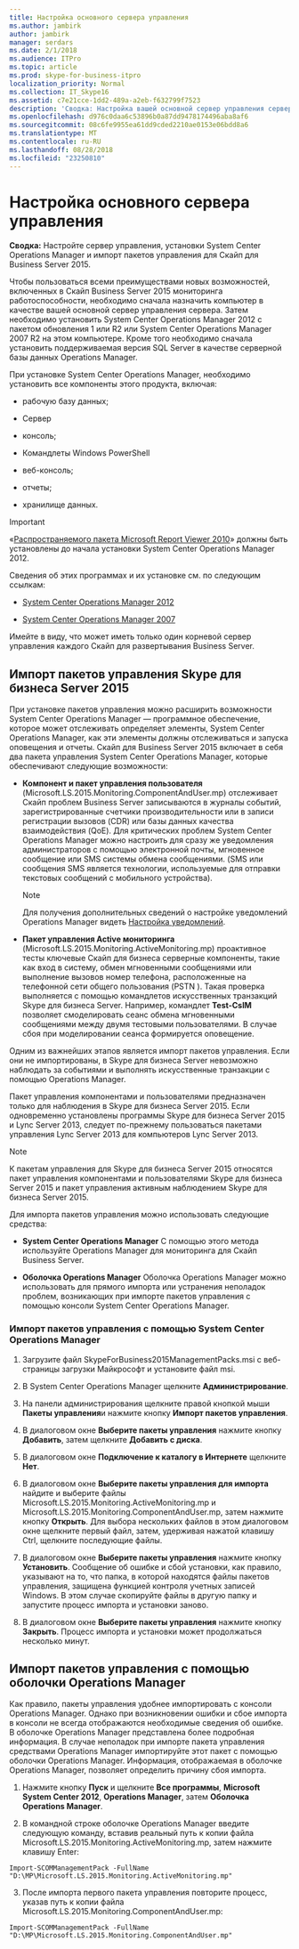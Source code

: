 ```yaml
---
title: Настройка основного сервера управления
ms.author: jambirk
author: jambirk
manager: serdars
ms.date: 2/1/2018
ms.audience: ITPro
ms.topic: article
ms.prod: skype-for-business-itpro
localization_priority: Normal
ms.collection: IT_Skype16
ms.assetid: c7e21cce-1dd2-489a-a2eb-f632799f7523
description: 'Сводка: Настройка вашей основной сервер управления сервера, установки System Center Operations Manager и импорт пакетов управления для Скайп для Business Server 2015.'
ms.openlocfilehash: d976c0daa6c53896b0a87dd9478174496aba8af6
ms.sourcegitcommit: 08c6fe9955ea61dd9cded2210ae0153e06bdd8a6
ms.translationtype: MT
ms.contentlocale: ru-RU
ms.lasthandoff: 08/28/2018
ms.locfileid: "23250810"
---
```

# <a name="configure-the-primary-management-server"></a>Настройка основного сервера управления

**Сводка:** Настройте сервер управления, установки System Center Operations Manager и импорт пакетов управления для Скайп для Business Server 2015.

Чтобы пользоваться всеми преимуществами новых возможностей, включенных в Скайп Business Server 2015 мониторинга работоспособности, необходимо сначала назначить компьютер в качестве вашей основной сервер управления сервера. Затем необходимо установить System Center Operations Manager 2012 с пакетом обновления 1 или R2 или System Center Operations Manager 2007 R2 на этом компьютере. Кроме того необходимо сначала установить поддерживаемая версия SQL Server в качестве серверной базы данных Operations Manager.

При установке System Center Operations Manager, необходимо установить все компоненты этого продукта, включая:

- рабочую базу данных;

- Сервер

- консоль;

- Командлеты Windows PowerShell

- веб-консоль;

- отчеты;

- хранилище данных.

> [!IMPORTANT]
> «[Распространяемого пакета Microsoft Report Viewer 2010](https://www.microsoft.com/en-us/download/details.aspx?id=6442)» должны быть установлены до начала установки System Center Operations Manager 2012.

Сведения об этих программах и их установке см. по следующим ссылкам:

- [System Center Operations Manager 2012](https://go.microsoft.com/fwlink/p/?linkid=257527)

- [System Center Operations Manager 2007](https://technet.microsoft.com/en-us/library/bb735860.aspx)

Имейте в виду, что может иметь только один корневой сервер управления каждого Скайп для развертывания Business Server.

## <a name="importing-the-skype-for-business-server-2015-management-packs"></a>Импорт пакетов управления Skype для бизнеса Server 2015

При установке пакетов управления можно расширить возможности System Center Operations Manager — программное обеспечение, которое может отслеживать определяет элементы, System Center Operations Manager, как эти элементы должны отслеживаться и запуска оповещения и отчеты. Скайп для Business Server 2015 включает в себя два пакета управления System Center Operations Manager, которые обеспечивают следующие возможности:

- **Компонент и пакет управления пользователя** (Microsoft.LS.2015.Monitoring.ComponentAndUser.mp) отслеживает Скайп проблем Business Server записываются в журналы событий, зарегистрированные счетчики производительности или в записи регистрации вызовов (CDR) или базы данных качества взаимодействия (QoE). Для критических проблем System Center Operations Manager можно настроить для сразу же уведомления администраторов с помощью электронной почты, мгновенное сообщение или SMS системы обмена сообщениями. (SMS или сообщения SMS является технологии, используемые для отправки текстовых сообщений с мобильного устройства).

    > [!NOTE]
    >  Для получения дополнительных сведений о настройке уведомлений Operations Manager видеть [Настройка уведомлений](https://go.microsoft.com/fwlink/p/?LinkID=268785&amp;amp;clcid=0x409).

- **Пакет управления Active мониторинга** (Microsoft.LS.2015.Monitoring.ActiveMonitoring.mp) проактивное тесты ключевые Скайп для бизнеса серверные компоненты, такие как вход в систему, обмен мгновенными сообщениями или выполнение вызовов номер телефона, расположенные на телефонной сети общего пользования (PSTN ). Такая проверка выполняется с помощью командлетов искусственных транзакций Skype для бизнеса Server. Например, командлет **Test-CsIM** позволяет смоделировать сеанс обмена мгновенными сообщениями между двумя тестовыми пользователями. В случае сбоя при моделировании сеанса формируется оповещение.

Одним из важнейших этапов является импорт пакетов управления. Если они не импортированы, в Skype для бизнеса Server невозможно наблюдать за событиями и выполнять искусственные транзакции с помощью Operations Manager.

Пакет управления компонентами и пользователями предназначен только для наблюдения в Skype для бизнеса Server 2015. Если одновременно установлены программы Skype для бизнеса Server 2015 и Lync Server 2013, следует по-прежнему пользоваться пакетами управления Lync Server 2013 для компьютеров Lync Server 2013.

> [!NOTE]
> К пакетам управления для Skype для бизнеса Server 2015 относятся пакет управления компонентами и пользователями Skype для бизнеса Server 2015 и пакет управления активным наблюдением Skype для бизнеса Server 2015.

Для импорта пакетов управления можно использовать следующие средства:

- **System Center Operations Manager** С помощью этого метода используйте Operations Manager для мониторинга для Скайп Business Server.

- **Оболочка Operations Manager** Оболочка Operations Manager можно использовать для прямого импорта или устранения неполадок проблем, возникающих при импорте пакетов управления с помощью консоли System Center Operations Manager.

### <a name="importing-the-management-packs-by-using-system-center-operations-manager"></a>Импорт пакетов управления с помощью System Center Operations Manager

1. Загрузите файл SkypeForBusiness2015ManagementPacks.msi с веб-страницы загрузки Майкрософт и установите файл msi.

2. В System Center Operations Manager щелкните **Администрирование**.

3. На панели администрирования щелкните правой кнопкой мыши **Пакеты управления**и нажмите кнопку **Импорт пакетов управления**.

4. В диалоговом окне **Выберите пакеты управления** нажмите кнопку **Добавить**, затем щелкните **Добавить с диска**.

5. В диалоговом окне **Подключение к каталогу в Интернете** щелкните **Нет**.

6. В диалоговом окне **Выберите пакеты управления для импорта** найдите и выберите файлы Microsoft.LS.2015.Monitoring.ActiveMonitoring.mp и Microsoft.LS.2015.Monitoring.ComponentAndUser.mp, затем нажмите кнопку **Открыть**. Для выбора нескольких файлов в этом диалоговом окне щелкните первый файл, затем, удерживая нажатой клавишу Ctrl, щелкните последующие файлы.

7. В диалоговом окне **Выберите пакеты управления** нажмите кнопку **Установить**. Сообщение об ошибке и сбой установки, как правило, указывают на то, что папка, в которой находятся файлы пакетов управления, защищена функцией контроля учетных записей Windows. В этом случае скопируйте файлы в другую папку и запустите процесс импорта и установки заново.

8. В диалоговом окне **Выберите пакеты управления** нажмите кнопку **Закрыть**. Процесс импорта и установки может продолжаться несколько минут.

## <a name="importing-the-management-packs-by-using-the-operations-manager-shell"></a>Импорт пакетов управления с помощью оболочки Operations Manager

Как правило, пакеты управления удобнее импортировать с консоли Operations Manager. Однако при возникновении ошибки и сбое импорта в консоли не всегда отображаются необходимые сведения об ошибке. В оболочке Operations Manager представлена более подробная информация. В случае неполадок при импорте пакета управления средствами Operations Manager импортируйте этот пакет с помощью оболочки Operations Manager. Информация, отображаемая в оболочке Operations Manager, позволяет определить причину сбоя импорта.

1. Нажмите кнопку **Пуск** и щелкните **Все программы**, **Microsoft System Center 2012**, **Operations Manager**, затем **Оболочка Operations Manager**.

2. В командной строке оболочке Operations Manager введите следующую команду, вставив реальный путь к копии файла Microsoft.LS.2015.Monitoring.ActiveMonitoring.mp, затем нажмите клавишу Enter:

  ```
  Import-SCOMManagementPack -FullName "D:\MP\Microsoft.LS.2015.Monitoring.ActiveMonitoring.mp"
  ```

3. После импорта первого пакета управления повторите процесс, указав путь к копии файла Microsoft.LS.2015.Monitoring.ComponentAndUser.mp:

  ```
  Import-SCOMManagementPack -FullName "D:\MP\Microsoft.LS.2015.Monitoring.ComponentAndUser.mp"
  ```